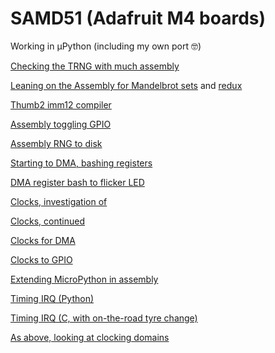 # SAMD51 (Adafruit M4 boards)

Working in µPython (including my own port 🤓)

[Checking the TRNG with much assembly](./2023/03/2023-03-27.md)

[Leaning on the Assembly for Mandelbrot sets](./2023/04/2023-04-01.md) and [redux](./2023/04/2023-04-03-a.md)

[Thumb2 imm12 compiler](./2023/04/2023-04-01-a.md)

[Assembly toggling GPIO](./2023/04/2023-04-03.md)

[Assembly RNG to disk](./2023/04/2023-04-04.md)

[Starting to DMA, bashing registers](./2023/04/2023-04-06.md)

[DMA register bash to flicker LED](./2023/04/2023-04-07.md)

[Clocks, investigation of](./2023/04/2023-04-15.md)

[Clocks, continued](./2023/04/2023-04-16.md)

[Clocks for DMA](./2023/04/2023-04-17.md)

[Clocks to GPIO](./2023/04/2023-04-18.md)

[Extending MicroPython in assembly](./2023/04/2023-04-20.md)

[Timing IRQ (Python)](./2023/04/2023-04-24.md)

[Timing IRQ (C, with on-the-road tyre change)](./2023/04/2023-04-26.md)

[As above, looking at clocking domains](./2023/04/2023-04-29.md)
